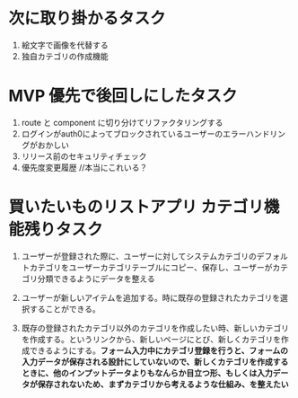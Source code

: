 # 次に取り掛かるタスク
1. 絵文字で画像を代替する
2. 独自カテゴリの作成機能

# MVP 優先で後回しにしたタスク
1. route と component に切り分けてリファクタリングする
2. ログインがauth0によってブロックされているユーザーのエラーハンドリングがおかしい
3. リリース前のセキュリティチェック
4. 優先度変更履歴 //本当にこれいる？








# 買いたいものリストアプリ カテゴリ機能残りタスク

1. ユーザーが登録された際に、ユーザーに対してシステムカテゴリのデフォルトカテゴリをユーザーカテゴリテーブルにコピー、保存し、ユーザーがカテゴリ分類できるようにデータを整える

2. ユーザーが新しいアイテムを追加する。時に既存の登録されたカテゴリを選択することができる。
3. 既存の登録されたカテゴリ以外のカテゴリを作成したい時、新しいカテゴリを作成する。というリンクから、新しいページにとび、新しくカテゴリを作成できるようにする。**フォーム入力中にカテゴリ登録を行うと、フォームの入力データが保存される設計にしていないので、新しくカテゴリを作成するときに、他のインプットデータよりもなんらか目立つ形、もしくは入力データが保存されないため、まずカテゴリから考えるような仕組み、を整えたい**
